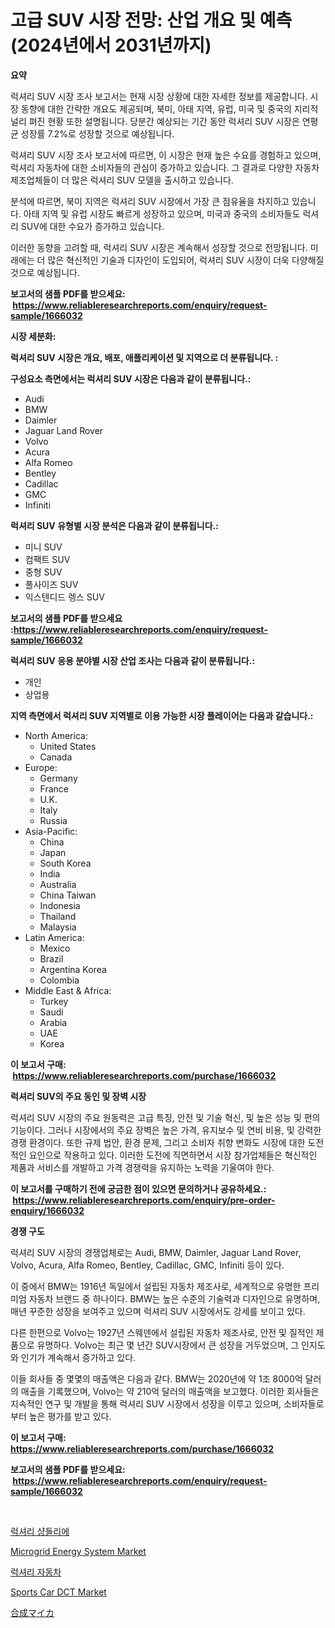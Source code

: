 <p><h1>고급 SUV 시장 전망: 산업 개요 및 예측 (2024년에서 2031년까지)</h1></p><p><strong>요약</strong></p>
<p><p>럭셔리 SUV 시장 조사 보고서는 현재 시장 상황에 대한 자세한 정보를 제공합니다. 시장 동향에 대한 간략한 개요도 제공되며, 북미, 아태 지역, 유럽, 미국 및 중국의 지리적 널리 펴진 현황 또한 설명됩니다. 당분간 예상되는 기간 동안 럭셔리 SUV 시장은 연평균 성장률 7.2%로 성장할 것으로 예상됩니다.</p><p>럭셔리 SUV 시장 조사 보고서에 따르면, 이 시장은 현재 높은 수요를 경험하고 있으며, 럭셔리 자동차에 대한 소비자들의 관심이 증가하고 있습니다. 그 결과로 다양한 자동차 제조업체들이 더 많은 럭셔리 SUV 모델을 출시하고 있습니다.</p><p>분석에 따르면, 북미 지역은 럭셔리 SUV 시장에서 가장 큰 점유율을 차지하고 있습니다. 아태 지역 및 유럽 시장도 빠르게 성장하고 있으며, 미국과 중국의 소비자들도 럭셔리 SUV에 대한 수요가 증가하고 있습니다.</p><p>이러한 동향을 고려할 때, 럭셔리 SUV 시장은 계속해서 성장할 것으로 전망됩니다. 미래에는 더 많은 혁신적인 기술과 디자인이 도입되어, 럭셔리 SUV 시장이 더욱 다양해질 것으로 예상됩니다.</p></p>
<p><strong>보고서의 샘플 PDF를 받으세요: &nbsp;<a href="https://www.reliableresearchreports.com/enquiry/request-sample/1666032">https://www.reliableresearchreports.com/enquiry/request-sample/1666032</a></strong></p>
<p><strong>시장 세분화:</strong></p>
<p><strong> 럭셔리 SUV 시장은 개요, 배포, 애플리케이션 및 지역으로 더 분류됩니다. :</strong></p>
<p><strong>구성요소 측면에서는 럭셔리 SUV 시장은 다음과 같이 분류됩니다.:</strong></p>
<p><ul><li>Audi</li><li>BMW</li><li>Daimler</li><li>Jaguar Land Rover</li><li>Volvo</li><li>Acura</li><li>Alfa Romeo</li><li>Bentley</li><li>Cadillac</li><li>GMC</li><li>Infiniti</li></ul></p>
<p><strong> 럭셔리 SUV 유형별 시장 분석은 다음과 같이 분류됩니다.:</strong></p>
<p><ul><li>미니 SUV</li><li>컴팩트 SUV</li><li>중형 SUV</li><li>풀사이즈 SUV</li><li>익스텐디드 렝스 SUV</li></ul></p>
<p><strong>보고서의 샘플 PDF를 받으세요 :<a href="https://www.reliableresearchreports.com/enquiry/request-sample/1666032">https://www.reliableresearchreports.com/enquiry/request-sample/1666032</a></strong></p>
<p><strong> 럭셔리 SUV 응용 분야별 시장 산업 조사는 다음과 같이 분류됩니다.:</strong></p>
<p><ul><li>개인</li><li>상업용</li></ul></p>
<p><strong>지역 측면에서 럭셔리 SUV 지역별로 이용 가능한 시장 플레이어는 다음과 같습니다.:</strong></p>
<p><ul>
    <li>
        North America:
        <ul>
            <li>United States</li>
            <li>Canada</li>
        </ul>
    </li>
    <li>
        Europe:
        <ul>
            <li>Germany</li>
            <li>France</li>
            <li>U.K.</li>
            <li>Italy</li>
            <li>Russia</li>
        </ul>
    </li>
    <li>
        Asia-Pacific:
        <ul>
            <li>China</li>
            <li>Japan</li>
            <li>South Korea</li>
            <li>India</li>
            <li>Australia</li>
            <li>China Taiwan</li>
            <li>Indonesia</li>
            <li>Thailand</li>
            <li>Malaysia</li>
        </ul>
    </li>
    <li>
        Latin America:
        <ul>
            <li>Mexico</li>
            <li>Brazil</li>
            <li>Argentina Korea</li>
            <li>Colombia</li>
        </ul>
    </li>
    <li>
        Middle East & Africa:
        <ul>
            <li>Turkey</li>
            <li>Saudi</li>
            <li>Arabia</li>
            <li>UAE</li>
            <li>Korea</li>
        </ul>
    </li>
    </ul></p>
<p><strong>이 보고서 구매: &nbsp;<a href="https://www.reliableresearchreports.com/purchase/1666032">https://www.reliableresearchreports.com/purchase/1666032</a></strong></p>
<p><strong>럭셔리 SUV의 주요 동인 및 장벽 시장</strong></p>
<p><p>럭셔리 SUV 시장의 주요 원동력은 고급 특징, 안전 및 기술 혁신, 및 높은 성능 및 편의 기능이다. 그러나 시장에서의 주요 장벽은 높은 가격, 유지보수 및 연비 비용, 및 강력한 경쟁 환경이다. 또한 규제 법안, 환경 문제, 그리고 소비자 취향 변화도 시장에 대한 도전적인 요인으로 작용하고 있다. 이러한 도전에 직면하면서 시장 참가업체들은 혁신적인 제품과 서비스를 개발하고 가격 경쟁력을 유지하는 노력을 기울여야 한다.</p></p>
<p><strong>이 보고서를 구매하기 전에 궁금한 점이 있으면 문의하거나 공유하세요.: &nbsp;<a href="https://www.reliableresearchreports.com/enquiry/pre-order-enquiry/1666032">https://www.reliableresearchreports.com/enquiry/pre-order-enquiry/1666032</a></strong></p>
<p><strong>경쟁 구도</strong></p>
<p><p>럭셔리 SUV 시장의 경쟁업체로는 Audi, BMW, Daimler, Jaguar Land Rover, Volvo, Acura, Alfa Romeo, Bentley, Cadillac, GMC, Infiniti 등이 있다. </p><p>이 중에서 BMW는 1916년 독일에서 설립된 자동차 제조사로, 세계적으로 유명한 프리미엄 자동차 브랜드 중 하나이다. BMW는 높은 수준의 기술력과 디자인으로 유명하며, 매년 꾸준한 성장을 보여주고 있으며 럭셔리 SUV 시장에서도 강세를 보이고 있다.</p><p>다른 한편으로 Volvo는 1927년 스웨덴에서 설립된 자동차 제조사로, 안전 및 질적인 제품으로 유명하다. Volvo는 최근 몇 년간 SUV시장에서 큰 성장을 거두었으며, 그 인지도와 인기가 계속해서 증가하고 있다.</p><p>이들 회사들 중 몇몇의 매출액은 다음과 같다. BMW는 2020년에 약 1조 8000억 달러의 매출을 기록했으며, Volvo는 약 210억 달러의 매출액을 보고했다. 이러한 회사들은 지속적인 연구 및 개발을 통해 럭셔리 SUV 시장에서 성장을 이루고 있으며, 소비자들로부터 높은 평가를 받고 있다.</p></p>
<p><strong>이 보고서 구매: &nbsp; <a href="https://www.reliableresearchreports.com/purchase/1666032">https://www.reliableresearchreports.com/purchase/1666032</a></strong></p>
<p><strong>보고서의 샘플 PDF를 받으세요: &nbsp;<a href="https://www.reliableresearchreports.com/enquiry/request-sample/1666032">https://www.reliableresearchreports.com/enquiry/request-sample/1666032</a></strong><strong></strong></p>
<p>&nbsp;</p>
<p><p><a href="https://github.com/vsn7qpua81q/Market-Research-Report-List-1/blob/main/381307015070.md">럭셔리 샹들리에</a></p><p><a href="https://github.com/jhcraigie/Market-Research-Report-List-2/blob/main/microgrid-energy-system-market.md">Microgrid Energy System Market</a></p><p><a href="https://github.com/trmesnao7959541/Market-Research-Report-List-1/blob/main/512073315069.md">럭셔리 자동차</a></p><p><a href="https://issuu.com/reportprime-2/docs/sports-car-dct-market-size-2030.pptx">Sports Car DCT Market</a></p><p><a href="https://github.com/adcxff01450218/Market-Research-Report-List-1/blob/main/806661916224.md">合成マイカ</a></p></p>
